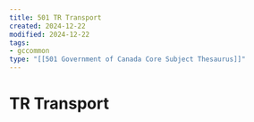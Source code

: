 ```yaml
---
title: 501 TR Transport
created: 2024-12-22
modified: 2024-12-22
tags:
- gccommon
type: "[[501 Government of Canada Core Subject Thesaurus]]"
---
```

# TR Transport
